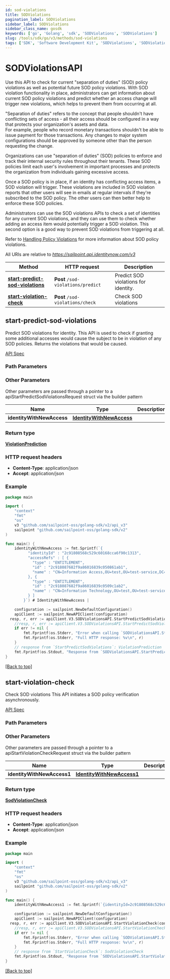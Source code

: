 ```yaml
---
id: sod-violations
title: SODViolations
pagination_label: SODViolations
sidebar_label: SODViolations
sidebar_class_name: gosdk
keywords: ['go', 'Golang', 'sdk', 'SODViolations', 'SODViolations'] 
slug: /tools/sdk/go/v3/methods/sod-violations
tags: ['SDK', 'Software Development Kit', 'SODViolations', 'SODViolations']
---
```


# SODViolationsAPI
  Use this API to check for current &quot;separation of duties&quot; (SOD) policy violations as well as potential future SOD policy violations. 
With SOD violation functionality in place, administrators can get information about current SOD policy violations and predict whether an access change will trigger new violations, which helps to prevent them from occurring at all. 

&quot;Separation of duties&quot; refers to the concept that people shouldn&#39;t have conflicting sets of access - all their access should be configured in a way that protects your organization&#39;s assets and data.  
For example, people who record monetary transactions shouldn&#39;t be able to issue payment for those transactions.
Any changes to major system configurations should be approved by someone other than the person requesting the change. 

Organizations can use &quot;separation of duties&quot; (SOD) policies to enforce and track their internal security rules throughout their tenants.
These SOD policies limit each user&#39;s involvement in important processes and protects the organization from individuals gaining excessive access. 

Once a SOD policy is in place, if an identity has conflicting access items, a SOD violation will trigger. 
These violations are included in SOD violation reports that other users will see in emails at regular intervals if they&#39;re subscribed to the SOD policy.
The other users can then better help to enforce these SOD policies.

Administrators can use the SOD violations APIs to check a set of identities for any current SOD violations, and they can use them to check whether adding an access item would potentially trigger a SOD violation. 
This second option is a good way to prevent SOD violations from triggering at all. 

Refer to [Handling Policy Violations](https://documentation.sailpoint.com/saas/help/sod/policy-violations.html) for more information about SOD policy violations. 
 
All URIs are relative to *https://sailpoint.api.identitynow.com/v3*

Method | HTTP request | Description
------------- | ------------- | -------------
[**start-predict-sod-violations**](#start-predict-sod-violations) | **Post** `/sod-violations/predict` | Predict SOD violations for identity.
[**start-violation-check**](#start-violation-check) | **Post** `/sod-violations/check` | Check SOD violations


## start-predict-sod-violations
Predict SOD violations for identity.
This API is used to check if granting some additional accesses would cause the subject to be in violation of any SOD policies. Returns the violations that would be caused.

[API Spec](https://developer.sailpoint.com/docs/api/v3/start-predict-sod-violations)

### Path Parameters



### Other Parameters

Other parameters are passed through a pointer to a apiStartPredictSodViolationsRequest struct via the builder pattern


Name | Type | Description  | Notes
------------- | ------------- | ------------- | -------------
 **identityWithNewAccess** | [**IdentityWithNewAccess**](../models/identity-with-new-access) |  | 

### Return type

[**ViolationPrediction**](../models/violation-prediction)

### HTTP request headers

- **Content-Type**: application/json
- **Accept**: application/json

### Example

```go
package main

import (
	"context"
	"fmt"
	"os"
    v3 "github.com/sailpoint-oss/golang-sdk/v2/api_v3"
	sailpoint "github.com/sailpoint-oss/golang-sdk/v2"
)

func main() {
    identityWithNewAccess := fmt.Sprintf(`{
          "identityId" : "2c91808568c529c60168cca6f90c1313",
          "accessRefs" : [ {
            "type" : "ENTITLEMENT",
            "id" : "2c918087682f9a86016839c050861ab1",
            "name" : "CN=Information Access,OU=test,OU=test-service,DC=TestAD,DC=local"
          }, {
            "type" : "ENTITLEMENT",
            "id" : "2c918087682f9a86016839c0509c1ab2",
            "name" : "CN=Information Technology,OU=test,OU=test-service,DC=TestAD,DC=local"
          } ]
        }`) # IdentityWithNewAccess | 

	configuration := sailpoint.NewDefaultConfiguration()
	apiClient := sailpoint.NewAPIClient(configuration)
  resp, r, err := apiClient.V3.SODViolationsAPI.StartPredictSodViolations(context.Background()).IdentityWithNewAccess(identityWithNewAccess).Execute()
	//resp, r, err := apiClient.V3.SODViolationsAPI.StartPredictSodViolations(context.Background()).IdentityWithNewAccess(identityWithNewAccess).Execute()
	if err != nil {
		fmt.Fprintf(os.Stderr, "Error when calling `SODViolationsAPI.StartPredictSodViolations``: %v\n", err)
		fmt.Fprintf(os.Stderr, "Full HTTP response: %v\n", r)
	}
	// response from `StartPredictSodViolations`: ViolationPrediction
	fmt.Fprintf(os.Stdout, "Response from `SODViolationsAPI.StartPredictSodViolations`: %v\n", resp)
}
```

[[Back to top]](#)

## start-violation-check
Check SOD violations
This API initiates a SOD policy verification asynchronously.

[API Spec](https://developer.sailpoint.com/docs/api/v3/start-violation-check)

### Path Parameters



### Other Parameters

Other parameters are passed through a pointer to a apiStartViolationCheckRequest struct via the builder pattern


Name | Type | Description  | Notes
------------- | ------------- | ------------- | -------------
 **identityWithNewAccess1** | [**IdentityWithNewAccess1**](../models/identity-with-new-access1) |  | 

### Return type

[**SodViolationCheck**](../models/sod-violation-check)

### HTTP request headers

- **Content-Type**: application/json
- **Accept**: application/json

### Example

```go
package main

import (
	"context"
	"fmt"
	"os"
    v3 "github.com/sailpoint-oss/golang-sdk/v2/api_v3"
	sailpoint "github.com/sailpoint-oss/golang-sdk/v2"
)

func main() {
    identityWithNewAccess1 := fmt.Sprintf(`{identityId=2c91808568c529c60168cca6f90c1313, accessRefs=[{type=ENTITLEMENT, id=2c918087682f9a86016839c050861ab1, name=CN=Information Access,OU=test,OU=test-service,DC=TestAD,DC=local}, {type=ENTITLEMENT, id=2c918087682f9a86016839c0509c1ab2, name=CN=Information Technology,OU=test,OU=test-service,DC=TestAD,DC=local}], clientMetadata={additionalProp1=string, additionalProp2=string, additionalProp3=string}}`) # IdentityWithNewAccess1 | 

	configuration := sailpoint.NewDefaultConfiguration()
	apiClient := sailpoint.NewAPIClient(configuration)
  resp, r, err := apiClient.V3.SODViolationsAPI.StartViolationCheck(context.Background()).IdentityWithNewAccess1(identityWithNewAccess1).Execute()
	//resp, r, err := apiClient.V3.SODViolationsAPI.StartViolationCheck(context.Background()).IdentityWithNewAccess1(identityWithNewAccess1).Execute()
	if err != nil {
		fmt.Fprintf(os.Stderr, "Error when calling `SODViolationsAPI.StartViolationCheck``: %v\n", err)
		fmt.Fprintf(os.Stderr, "Full HTTP response: %v\n", r)
	}
	// response from `StartViolationCheck`: SodViolationCheck
	fmt.Fprintf(os.Stdout, "Response from `SODViolationsAPI.StartViolationCheck`: %v\n", resp)
}
```

[[Back to top]](#)

